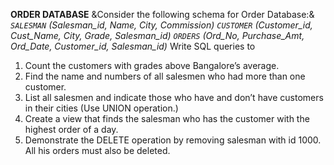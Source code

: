 **ORDER DATABASE**
&Consider the following schema for Order Database:&
_`SALESMAN` (Salesman_id, Name, City, Commission) 
`CUSTOMER` (Customer_id, Cust_Name, City, Grade, Salesman_id)
`ORDERS` (Ord_No, Purchase_Amt, Ord_Date, Customer_id, Salesman_id)_
Write SQL queries to
1. Count the customers with grades above Bangalore’s average.
2. Find the name and numbers of all salesmen who had more than one customer.
3. List all salesmen and indicate those who have and don’t have customers in their cities
(Use UNION operation.)
4. Create a view that finds the salesman who has the customer with the highest order of a 
day.
5. Demonstrate the DELETE operation by removing salesman with id 1000. All his orders 
must also be deleted.
